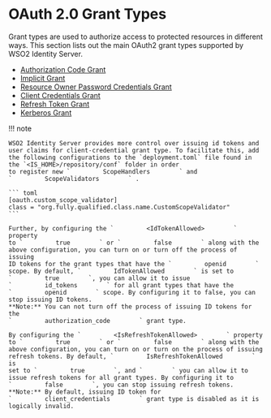# OAuth 2.0 Grant Types

Grant types are used to authorize access to protected resources in
different ways. This section lists out the main OAuth2 grant types
supported by WSO2 Identity Server.

-   [Authorization Code Grant](../../learn/authorization-code-grant)
-   [Implicit Grant](../../learn/implicit-grant)
-   [Resource Owner Password Credentials
    Grant](../../learn/resource-owner-password-credentials-grant)
-   [Client Credentials Grant](../../learn/client-credentials-grant)
-   [Refresh Token Grant](../../learn/refresh-token-grant)
-   [Kerberos Grant](../../learn/kerberos-grant)

!!! note
    
    WSO2 Identity Server provides more control over issuing id tokens and
    user claims for client-credential grant type. To facilitate this, add the following configurations to the `deployment.toml` file found in the `<IS_HOME>/repository/conf` folder in order 
    to register new `         ScopeHandlers        ` and
    `         ScopeValidators        ` .
    
    ``` toml
    [oauth.custom_scope_validator]
    class = "org.fully.qualified.class.name.CustomScopeValidator"
    ```
    
    Further, by configuring the `         <IdTokenAllowed>        ` property
    to `         true        ` or `         false        ` along with the
    above configuration, you can turn on or turn off the process of issuing
    ID tokens for the grant types that have the `         openid        `
    scope. By default, `         IdTokenAllowed        ` is set to
    `         true        `, you can allow it to issue
    `         id_tokens        ` for all grant types that have the
    `         openid        ` scope. By configuring it to false, you can
    stop issuing ID tokens.  
    **Note:** You can not turn off the process of issuing ID tokens for the
    `         authorization_code        ` grant type.
    
    By configuring the `         <IsRefreshTokenAllowed>        ` property
    to `         true        ` or `         false        ` along with the
    above configuration, you can turn on or turn on the process of issuing
    refresh tokens. By default, `         IsRefreshTokenAllowed        ` is
    set to `         true        `, and `        ` you can allow it to
    issue refresh tokens for all grant types. By configuring it to
    `         false        `, you can stop issuing refresh tokens.  
    **Note:** By default, issuing ID token for
    `         client_credentials        ` grant type is disabled as it is
    logically invalid.
